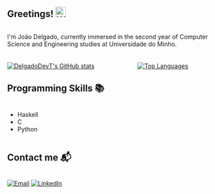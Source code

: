 <div style="display: flex; flex-direction: column; align-items: flex-start; margin-top: 20px;">
  
  ## Greetings! <img src="https://user-images.githubusercontent.com/18350557/176309783-0785949b-9127-417c-8b55-ab5a4333674e.gif" alt="Wave Emoji" width="24" height="24">
  I'm João Delgado, currently immersed in the second year of Computer Science and Engineering studies at Universidade do Minho. 

  <div style="display: flex; justify-content: flex-start; align-items: center; margin-top: 20px;">
    <a href="http://www.github.com/DelgadoDevT" style="margin-right: 50px;">
      <img src="https://github-readme-stats.vercel.app/api?username=DelgadoDevT&show_icons=true&hide=&count_private=true&title_color=a855f7&text_color=ffffff&icon_color=6366f1&bg_color=181824&hide_border=true&show_icons=true" alt="DelgadoDevT's GitHub stats" />
    </a>
    <a href="https://github.com/DelgadoDevT" style="margin-left: 50px;">
      <img src="https://github-readme-stats.vercel.app/api/top-langs/?username=DelgadoDevT&langs_count=10&title_color=a855f7&text_color=ffffff&icon_color=6366f1&bg_color=181824&hide_border=true&locale=en&custom_title=Top%20Languages" alt="Top Languages" />
    </a>
  </div>

  ## Programming Skills 📚
  * Haskell
  * C
  * Python

  ## Contact me 📬
  [![Email](https://img.shields.io/badge/Gmail-D14836?style=for-the-badge&logo=gmail&logoColor=white)](mailto:joaoteixeira9053@gmail.com)
  [![LinkedIn](https://img.shields.io/badge/LinkedIn-0077B5?style=for-the-badge&logo=linkedin&logoColor=white)](https://www.linkedin.com/in/joao-delgadoei)
</div>
